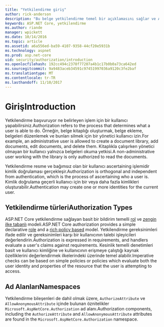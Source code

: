 ```yaml
---
title: "Yetkilendirme giriş"
author: rick-anderson
description: "Bu belge yetkilendirme temel bir açıklamasını sağlar ve ASP.NET Core yetkilendirme nasıl ilişkili olduğu açıklanmaktadır."
keywords: ASP.NET Core, yetkilendirme
ms.author: riande
manager: wpickett
ms.date: 10/14/2016
ms.topic: article
ms.assetid: a6a556ed-ba59-4107-9358-44cf20e5931b
ms.technology: aspnet
ms.prod: asp.net-core
uid: security/authorization/introduction
ms.openlocfilehash: 192cc494c2378f77207a4b1c17b0b0a73ca642ed
ms.sourcegitcommit: 9a9483aceb34591c97451997036a9120c3fe2baf
ms.translationtype: MT
ms.contentlocale: tr-TR
ms.lasthandoff: 11/10/2017
---
```

# <a name="introduction"></a><span data-ttu-id="67d28-104">Giriş</span><span class="sxs-lookup"><span data-stu-id="67d28-104">Introduction</span></span>

<a name="security-authorization-introduction"></a>

<span data-ttu-id="67d28-105">Yetkilendirme başvuruyor ne belirleyen işlem için bir kullanıcı yapabilirsiniz.</span><span class="sxs-lookup"><span data-stu-id="67d28-105">Authorization refers to the process that determines what a user is able to do.</span></span> <span data-ttu-id="67d28-106">Örneğin, belge kitaplığı oluşturmak, belge ekleme, belgeleri düzenlemek ve bunları silmek için bir yönetici kullanıcı izin.</span><span class="sxs-lookup"><span data-stu-id="67d28-106">For example, an administrative user is allowed to create a document library, add documents, edit documents, and delete them.</span></span> <span data-ttu-id="67d28-107">Kitaplıkla çalışırken yönetici olmayan bir kullanıcı yalnızca belgeleri okuma yetkisi.</span><span class="sxs-lookup"><span data-stu-id="67d28-107">A non-administrative user working with the library is only authorized to read the documents.</span></span>

<span data-ttu-id="67d28-108">Yetkilendirme resme ve bağımsız olan bir kullanıcı ascertaining işlemidir kimlik doğrulaması gerçekleşir.</span><span class="sxs-lookup"><span data-stu-id="67d28-108">Authorization is orthogonal and independent from authentication, which is the process of ascertaining who a user is.</span></span> <span data-ttu-id="67d28-109">Kimlik doğrulama geçerli kullanıcı için bir veya daha fazla kimlikleri oluşturabilir.</span><span class="sxs-lookup"><span data-stu-id="67d28-109">Authentication may create one or more identities for the current user.</span></span>

## <a name="authorization-types"></a><span data-ttu-id="67d28-110">Yetkilendirme türleri</span><span class="sxs-lookup"><span data-stu-id="67d28-110">Authorization Types</span></span>

<span data-ttu-id="67d28-111">ASP.NET Core yetkilendirme sağlayan basit bir bildirim temelli [rol](roles.md) ve [zengin ilke tabanlı](policies.md) modeli.</span><span class="sxs-lookup"><span data-stu-id="67d28-111">ASP.NET Core authorization provides a simple declarative [role](roles.md) and a [rich policy based](policies.md) model.</span></span> <span data-ttu-id="67d28-112">Yetkilendirme gereksinimleri ifade edilir ve gereksinimleri karşı bir kullanıcının talebi işleyicileri değerlendirin.</span><span class="sxs-lookup"><span data-stu-id="67d28-112">Authorization is expressed in requirements, and handlers evaluate a user's claims against requirements.</span></span> <span data-ttu-id="67d28-113">Kesinlik temelli denetimleri basit ve kullanıcı kimliğine ve kullanıcının erişmeye çalıştığı kaynak özelliklerini değerlendirmek ilkelerindeki üzerinde temel alabilir.</span><span class="sxs-lookup"><span data-stu-id="67d28-113">Imperative checks can be based on simple policies or policies which evaluate both the user identity and properties of the resource that the user is attempting to access.</span></span>

## <a name="namespaces"></a><span data-ttu-id="67d28-114">Ad Alanları</span><span class="sxs-lookup"><span data-stu-id="67d28-114">Namespaces</span></span>

<span data-ttu-id="67d28-115">Yetkilendirme bileşenleri de dahil olmak üzere, `AuthorizeAttribute` ve `AllowAnonymousAttribute` içinde bulunan öznitelikler `Microsoft.AspNetCore.Authorization` ad alanı.</span><span class="sxs-lookup"><span data-stu-id="67d28-115">Authorization components, including the `AuthorizeAttribute` and `AllowAnonymousAttribute` attributes are found in the `Microsoft.AspNetCore.Authorization` namespace.</span></span>
